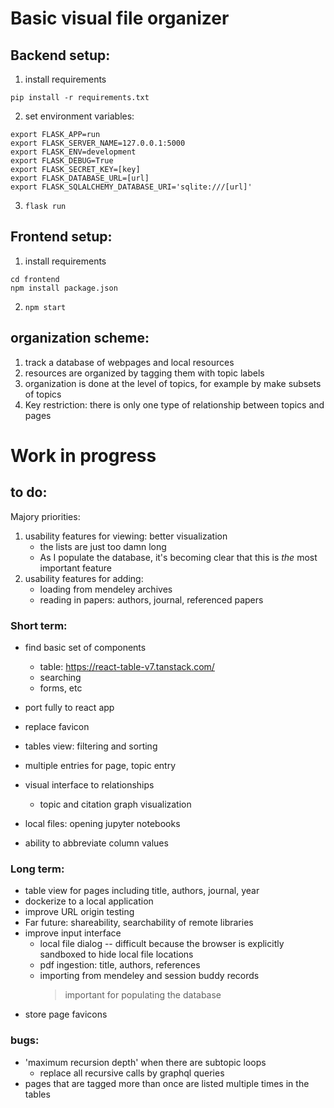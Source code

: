# Basic visual file organizer

## Backend setup:
1. install requirements
```
pip install -r requirements.txt
```

2. set environment variables:
```
export FLASK_APP=run
export FLASK_SERVER_NAME=127.0.0.1:5000
export FLASK_ENV=development
export FLASK_DEBUG=True
export FLASK_SECRET_KEY=[key]
export FLASK_DATABASE_URL=[url]
export FLASK_SQLALCHEMY_DATABASE_URI='sqlite:///[url]'
```
3. ```flask run```


## Frontend setup:
1. install requirements
```
cd frontend
npm install package.json
```

2. ```npm start```




## organization scheme:
1. track a database of webpages and local resources
2. resources are organized by tagging them with topic labels
3. organization is done at the level of topics, for example by make subsets of topics
4. Key restriction: there is only one type of relationship between topics and pages



# Work in progress

## to do:
Majory priorities:
1. usability features for viewing: better visualization
    - the lists are just too damn long
    - As I populate the database, it's becoming clear that this is _the_ most important feature
2. usability features for adding: 
    - loading from mendeley archives 
    - reading in papers: authors, journal, referenced papers


### Short term:
- find basic set of components
    * table: https://react-table-v7.tanstack.com/
    * searching
    * forms, etc
- port fully to react app
- replace favicon

- tables view: filtering and sorting
- multiple entries for page, topic entry
- visual interface to relationships
    * topic and citation graph visualization
- local files: opening jupyter notebooks
- ability to abbreviate column values


### Long term:
- table view for pages including title, authors, journal, year
- dockerize to a local application
- improve URL origin testing
- Far future: shareability, searchability of remote libraries
- improve input interface
    * local file dialog -- difficult because the browser is explicitly sandboxed to hide local file locations
    * pdf ingestion: title, authors, references
    * importing from mendeley and session buddy records
        > important for populating the database
- store page favicons

### bugs:
- 'maximum recursion depth' when there are subtopic loops
    * replace all recursive calls by graphql queries
- pages that are tagged more than once are listed multiple times in the tables


